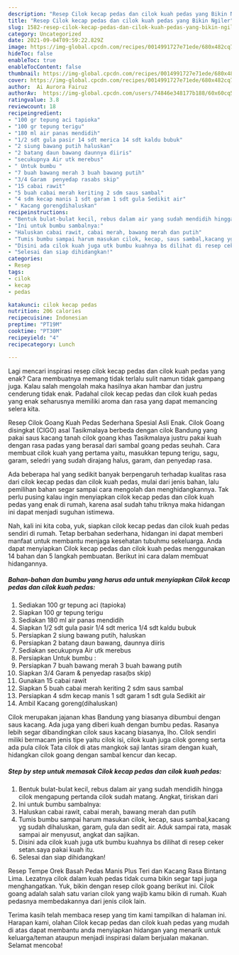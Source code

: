 ```yaml
---
description: "Resep Cilok kecap pedas dan cilok kuah pedas yang Bikin Ngiler"
title: "Resep Cilok kecap pedas dan cilok kuah pedas yang Bikin Ngiler"
slug: 1582-resep-cilok-kecap-pedas-dan-cilok-kuah-pedas-yang-bikin-ngiler
category: Uncategorized
date: 2021-09-04T09:59:22.829Z
image: https://img-global.cpcdn.com/recipes/0014991727e71ede/680x482cq70/cilok-kecap-pedas-dan-cilok-kuah-pedas-foto-resep-utama.jpg
hideToc: false
enableToc: true
enableTocContent: false
thumbnail: https://img-global.cpcdn.com/recipes/0014991727e71ede/680x482cq70/cilok-kecap-pedas-dan-cilok-kuah-pedas-foto-resep-utama.jpg
cover: https://img-global.cpcdn.com/recipes/0014991727e71ede/680x482cq70/cilok-kecap-pedas-dan-cilok-kuah-pedas-foto-resep-utama.jpg
author:  Ai Aurora Fairuz
authorAv:  https://img-global.cpcdn.com/users/74846e348177b188/60x60cq50/avatar.jpg
ratingvalue: 3.8
reviewcount: 18
recipeingredient:
- "100 gr tepung aci tapioka"
- "100 gr tepung terigu"
- "180 ml air panas mendidih"
- "1/2 sdt gula pasir 14 sdt merica 14 sdt kaldu bubuk"
- "2 siung bawang putih haluskan"
- "2 batang daun bawang daunnya diiris"
- "secukupnya Air utk merebus"
- " Untuk bumbu "
- "7 buah bawang merah 3 buah bawang putih"
- "3/4 Garam  penyedap rasabs skip"
- "15 cabai rawit"
- "5 buah cabai merah keriting 2 sdm saus sambal"
- "4 sdm kecap manis 1 sdt garam 1 sdt gula Sedikit air"
- " Kacang gorengdihaluskan"
recipeinstructions:
- "Bentuk bulat-bulat kecil, rebus dalam air yang sudah mendidih hingga cilok mengapung pertanda cilok sudah matang. Angkat, tiriskan dari"
- "Ini untuk bumbu sambalnya:"
- "Haluskan cabai rawit, cabai merah, bawang merah dan putih"
- "Tumis bumbu sampai harum masukan cilok, kecap, saus sambal,kacang yg sudah dihaluskan, garam, gula dan sedit air. Aduk sampai rata, masak sampai air menyusut, angkat dan sajikan."
- "Disini ada cilok kuah juga utk bumbu kuahnya bs dilihat di resep ceker setan.saya pakai kuah itu."
- "Selesai dan siap dihidangkan!"
categories:
- Resep
tags:
- cilok
- kecap
- pedas

katakunci: cilok kecap pedas 
nutrition: 206 calories
recipecuisine: Indonesian
preptime: "PT19M"
cooktime: "PT30M"
recipeyield: "4"
recipecategory: Lunch

---
```



Lagi mencari inspirasi resep cilok kecap pedas dan cilok kuah pedas yang enak? Cara membuatnya memang tidak terlalu sulit namun tidak gampang juga. Kalau salah mengolah maka hasilnya akan hambar dan justru cenderung tidak enak. Padahal cilok kecap pedas dan cilok kuah pedas yang enak seharusnya memiliki aroma dan rasa yang dapat memancing selera kita.


Resep Cilok Goang Kuah Pedas Sederhana Spesial Asli Enak. Cilok Goang disingkat (CIGO) asal Tasikmalaya berbeda dengan cilok Bandung yang pakai saus kacang tanah cilok goang khas Tasikmalaya justru pakai kuah dengan rasa padas yang berasal dari sambal goang pedas seuhah. Cara membuat cilok kuah yang pertama yaitu, masukkan tepung terigu, sagu, garam, seledri yang sudah dirajang halus, garam, dan penyedap rasa.

Ada beberapa hal yang sedikit banyak berpengaruh terhadap kualitas rasa dari cilok kecap pedas dan cilok kuah pedas, mulai dari jenis bahan, lalu pemilihan bahan segar sampai cara mengolah dan menghidangkannya. Tak perlu pusing kalau ingin menyiapkan cilok kecap pedas dan cilok kuah pedas yang enak di rumah, karena asal sudah tahu triknya maka hidangan ini dapat menjadi suguhan istimewa.


Nah, kali ini kita coba, yuk, siapkan cilok kecap pedas dan cilok kuah pedas sendiri di rumah. Tetap berbahan sederhana, hidangan ini dapat memberi manfaat untuk membantu menjaga kesehatan tubuhmu sekeluarga. Anda dapat menyiapkan Cilok kecap pedas dan cilok kuah pedas menggunakan 14 bahan dan 5 langkah pembuatan. Berikut ini cara dalam membuat hidangannya.

<!--inarticleads1-->

##### Bahan-bahan dan bumbu yang harus ada untuk menyiapkan Cilok kecap pedas dan cilok kuah pedas:

1. Sediakan 100 gr tepung aci (tapioka)
1. Siapkan 100 gr tepung terigu
1. Sediakan 180 ml air panas mendidih
1. Siapkan 1/2 sdt gula pasir 1/4 sdt merica 1/4 sdt kaldu bubuk
1. Persiapkan 2 siung bawang putih, haluskan
1. Persiapkan 2 batang daun bawang, daunnya diiris
1. Sediakan secukupnya Air utk merebus
1. Persiapkan  Untuk bumbu :
1. Persiapkan 7 buah bawang merah 3 buah bawang putih
1. Siapkan 3/4 Garam &amp; penyedap rasa(bs skip)
1. Gunakan 15 cabai rawit
1. Siapkan 5 buah cabai merah keriting 2 sdm saus sambal
1. Persiapkan 4 sdm kecap manis 1 sdt garam 1 sdt gula Sedikit air
1. Ambil  Kacang goreng(dihaluskan)


Cilok merupakan jajanan khas Bandung yang biasanya dibumbui dengan saus kacang. Ada juga yang diberi kuah dengan bumbu pedas. Rasanya lebih segar dibandingkan cilok saus kacang biasanya, lho. Cilok sendiri miliki bermacam jenis tipe yaitu cilok isi, cilok kuah juga cilok goreng serta ada pula cilok Tata cilok di atas mangkok saji lantas siram dengan kuah, hidangkan cilok goang dengan sambal kencur dan kecap. 

<!--inarticleads2-->

##### Step by step untuk memasak Cilok kecap pedas dan cilok kuah pedas:

1. Bentuk bulat-bulat kecil, rebus dalam air yang sudah mendidih hingga cilok mengapung pertanda cilok sudah matang. Angkat, tiriskan dari
1. Ini untuk bumbu sambalnya:
1. Haluskan cabai rawit, cabai merah, bawang merah dan putih
1. Tumis bumbu sampai harum masukan cilok, kecap, saus sambal,kacang yg sudah dihaluskan, garam, gula dan sedit air. Aduk sampai rata, masak sampai air menyusut, angkat dan sajikan.
1. Disini ada cilok kuah juga utk bumbu kuahnya bs dilihat di resep ceker setan.saya pakai kuah itu.
1. Selesai dan siap dihidangkan!

Resep Tempe Orek Basah Pedas Manis Plus Teri dan Kacang Rasa Bintang Lima. Lezatnya cilok dalam kuah pedas tidak cuma bikin segar tapi juga menghangatkan. Yuk, bikin dengan resep cilok goang berikut ini. Cilok goang adalah salah satu varian cilok yang wajib kamu bikin di rumah. Kuah pedasnya membedakannya dari jenis cilok lain. 

Terima kasih telah membaca resep yang tim kami tampilkan di halaman ini. Harapan kami, olahan Cilok kecap pedas dan cilok kuah pedas yang mudah di atas dapat membantu anda menyiapkan hidangan yang menarik untuk keluarga/teman ataupun menjadi inspirasi dalam berjualan makanan. Selamat mencoba!
